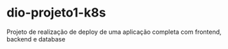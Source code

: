 # dio-projeto1-k8s
Projeto de realização de deploy de uma aplicação completa com frontend, backend e database
